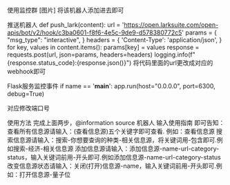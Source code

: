 使用监控群
[图片]
将该机器人添加进去即可

推送机器人
def push_lark(content):
    url = 'https://open.larksuite.com/open-apis/bot/v2/hook/c3ba0601-f8f6-4e5c-9de9-d578380772c5'
    params = {
        "msg_type": "interactive",
    }
    headers = {
        'Content-Type': 'application/json',
    }
    for key, values in content.items():
        params[key] = values
    response = requests.post(url, json=params, headers=headers)
    logging.info(f"{response.status_code}:{response.json()}")
将代码里面的url更改成对应的webhook即可

Flask服务监控事件
if name == '__main__':
    app.run(host="0.0.0.0", port=6300, debug=True)
    
对应修改端口号


使用方法
完成上面两步，@information source 机器人 输入使用指南 即可告知：
查看所有信息源请输入：(查看信息源)五个关键字即可查看. 例如：查看信息源
搜索信息源请输入：搜索-你想要查询的种类-相关信息源，将关键词用-包含即可.例如搜索-经济-相关信息源
添加信息源请输入：添加信息源-name-url-category-status，输入关键词前用-开头即可.例如添加信息源-name-url-category-status
改变信息源状态请输入：关闭(打开)信息源-name，输入关键词前用-开头即可.例如：打开信息源-量子位

